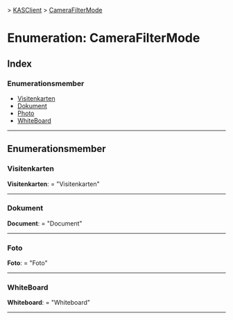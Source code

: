 [](../README.md) > [KASClient](../modules/kasclient.md) > [CameraFilterMode](../enums/kasclient.camerafiltermode.md)

# <a name="enumeration-camerafiltermode"></a>Enumeration: CameraFilterMode

## <a name="index"></a>Index 

### <a name="enumeration-members"></a>Enumerationsmember

* [Visitenkarten](kasclient.camerafiltermode.md#businesscard)
* [Dokument](kasclient.camerafiltermode.md#document)
* [Photo](kasclient.camerafiltermode.md#photo)
* [WhiteBoard](kasclient.camerafiltermode.md#whiteboard)

---

## <a name="enumeration-members"></a>Enumerationsmember

<a id="businesscard"></a>

###  <a name="businesscard"></a>Visitenkarten

**Visitenkarten**: = "Visitenkarten"

___

<a id="document"></a>

###  <a name="document"></a>Dokument

**Document**: = "Document"

___

<a id="photo"></a>

###  <a name="photo"></a>Foto

**Foto**: = "Foto"

___

<a id="whiteboard"></a>

###  <a name="whiteboard"></a>WhiteBoard

**Whiteboard**: = "Whiteboard"

___

